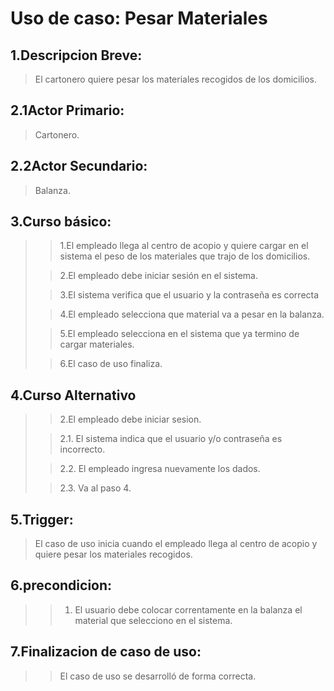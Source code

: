 # Uso de caso: Pesar Materiales

## 1.Descripcion Breve: 
>El cartonero quiere pesar los materiales recogidos de los domicilios.

## 2.1Actor Primario: 
>Cartonero.

## 2.2Actor Secundario: 
>Balanza.

## 3.Curso básico: 
>
>>1.El empleado llega al centro de acopio y quiere cargar en el sistema el peso de los materiales que trajo de los domicilios.
>
>>2.El empleado debe iniciar sesión en el sistema.
>
>>3.El sistema verifica que el usuario y la contraseña es correcta
>
>>4.El empleado selecciona que material va a pesar en la balanza.
>
>>5.El empleado selecciona en el sistema que ya termino de cargar materiales.
>
>>6.El caso de uso finaliza.

## 4.Curso Alternativo
>
>>2.El empleado debe iniciar sesion.
>
>>2.1. El sistema indica que el usuario y/o contraseña es incorrecto.
>
>>2.2. El empleado ingresa nuevamente los dados.
>
>>2.3. Va al paso 4.

## 5.Trigger: 
>El caso de uso inicia cuando el empleado llega al centro de acopio y quiere pesar los materiales recogidos.

## 6.precondicion: 
>
>>1. El usuario debe colocar correntamente en la balanza el material que selecciono en el sistema.

## 7.Finalizacion de caso de uso: 
>
>>El caso de uso se desarrolló de forma correcta.                 
